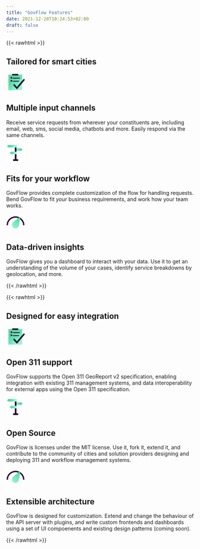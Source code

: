 ```yaml
---
title: "GovFlow Features"
date: 2021-12-28T10:24:53+02:00
draft: false
---
```


{{< rawhtml >}}
<div class="container px-4 py-5" id="hanging-icons">
    <h2 class="pb-2 border-bottom">Tailored for smart cities</h2>
    <div class="row g-4 py-5 row-cols-1 row-cols-lg-3">
        <div class="col d-flex align-items-start">
            <div class="icon-square bg-light text-dark flex-shrink-0 me-3">
                <img src="/1.png" width="50" />
            </div>
            <div>
                <h2>Multiple input channels</h2>
                <p>
                    Receive service requests from wherever your constituents are, including email, web, sms, social
                    media, chatbots and more. Easily respond via the same channels.
                </p>
            </div>
        </div>
        <div class="col d-flex align-items-start">
            <div class="icon-square bg-light text-dark flex-shrink-0 me-3">
                <img src="/3.png" width="50" />
            </div>
            <div>
                <h2>Fits for your workflow</h2>
                <p>
                    GovFlow provides complete customization of the flow for handling requests. Bend GovFlow to fit
                    <i>your</i> business requirements, and work how your team works.
                </p>
            </div>
        </div>
        <div class="col d-flex align-items-start">
            <div class="icon-square bg-light text-dark flex-shrink-0 me-3">
                <img src="/4.png" width="50" />
            </div>
            <div>
                <h2>Data-driven insights</h2>
                <p>
                    GovFlow gives you a dashboard to interact with your data. Use it to get an understanding of the
                    volume of your cases, identify service breakdowns by geolocation, and more.
                </p>
            </div>
        </div>
    </div>
</div>
{{< /rawhtml >}}

{{< rawhtml >}}
<div class="container px-4 py-5" id="hanging-icons">
    <h2 class="pb-2 border-bottom">Designed for easy integration</h2>
    <div class="row g-4 py-5 row-cols-1 row-cols-lg-3">
        <div class="col d-flex align-items-start">
            <div class="icon-square bg-light text-dark flex-shrink-0 me-3">
                <img src="/1.png" width="50" />
            </div>
            <div>
                <h2>Open 311 support</h2>
                <p>
                    GovFlow supports the Open 311 GeoReport v2 specification, enabling integration with existing 311 management systems, and data interoperability for external apps using the Open 311 specification.
                </p>
            </div>
        </div>
        <div class="col d-flex align-items-start">
            <div class="icon-square bg-light text-dark flex-shrink-0 me-3">
                <img src="/3.png" width="50" />
            </div>
            <div>
                <h2>Open Source</h2>
                <p>
                    GovFlow is licenses under the MIT license. Use it, fork it, extend it, and contribute to the community of cities and solution providers designing and deploying 311 and workflow management systems.
                </p>
            </div>
        </div>
        <div class="col d-flex align-items-start">
            <div class="icon-square bg-light text-dark flex-shrink-0 me-3">
                <img src="/4.png" width="50" />
            </div>
            <div>
                <h2>Extensible architecture</h2>
                <p>
                    GovFlow is designed for customization. Extend and change the behaviour of the API server with plugins, and write custom frontends and dashboards using a set of UI compoenents and existing design patterns (coming soon).
                </p>
            </div>
        </div>
    </div>
</div>
{{< /rawhtml >}}

